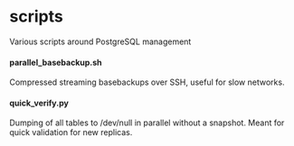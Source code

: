# scripts
Various scripts around PostgreSQL management

#### parallel_basebackup.sh

Compressed streaming basebackups over SSH, useful for slow networks.

#### quick_verify.py

Dumping of all tables to /dev/null in parallel without a snapshot. Meant for quick validation for new replicas.
